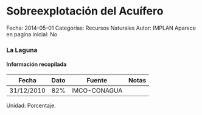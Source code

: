 Sobreexplotación del Acuífero
=====

Fecha: 2014-05-01
Categorías: Recursos Naturales
Autor: IMPLAN
Aparece en pagina inicial: No

### La Laguna

<!-- break -->

#### Información recopilada

<table class="table table-hover table-bordered matriz">
  <thead>
    <tr><th>Fecha</th><th>Dato</th><th>Fuente</th><th>Notas</th></tr>
  </thead>
  <tbody>
    <tr><td class="centrado">31/12/2010</td><td class="derecha">82%</td><td>IMCO-CONAGUA</td><td></td></tr>
  </tbody>
</table>

Unidad: Porcentaje.
